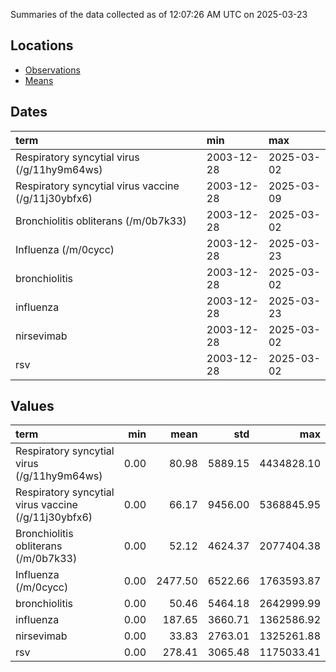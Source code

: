 Summaries of the data collected as of 12:07:26 AM UTC on 2025-03-23

## Locations

* [Observations](https://github.com/DISSC-yale/gtrends_collection/blob/main/summaries/observations.csv)
* [Means](https://github.com/DISSC-yale/gtrends_collection/blob/main/summaries/means.csv)

## Dates

| term                                                | min        | max        |
|:----------------------------------------------------|:-----------|:-----------|
| Respiratory syncytial virus (/g/11hy9m64ws)         | 2003-12-28 | 2025-03-02 |
| Respiratory syncytial virus vaccine (/g/11j30ybfx6) | 2003-12-28 | 2025-03-09 |
| Bronchiolitis obliterans (/m/0b7k33)                | 2003-12-28 | 2025-03-02 |
| Influenza (/m/0cycc)                                | 2003-12-28 | 2025-03-23 |
| bronchiolitis                                       | 2003-12-28 | 2025-03-02 |
| influenza                                           | 2003-12-28 | 2025-03-23 |
| nirsevimab                                          | 2003-12-28 | 2025-03-02 |
| rsv                                                 | 2003-12-28 | 2025-03-02 |

## Values

| term                                                |   min |    mean |     std |        max |
|:----------------------------------------------------|------:|--------:|--------:|-----------:|
| Respiratory syncytial virus (/g/11hy9m64ws)         |  0.00 |   80.98 | 5889.15 | 4434828.10 |
| Respiratory syncytial virus vaccine (/g/11j30ybfx6) |  0.00 |   66.17 | 9456.00 | 5368845.95 |
| Bronchiolitis obliterans (/m/0b7k33)                |  0.00 |   52.12 | 4624.37 | 2077404.38 |
| Influenza (/m/0cycc)                                |  0.00 | 2477.50 | 6522.66 | 1763593.87 |
| bronchiolitis                                       |  0.00 |   50.46 | 5464.18 | 2642999.99 |
| influenza                                           |  0.00 |  187.65 | 3660.71 | 1362586.92 |
| nirsevimab                                          |  0.00 |   33.83 | 2763.01 | 1325261.88 |
| rsv                                                 |  0.00 |  278.41 | 3065.48 | 1175033.41 |
